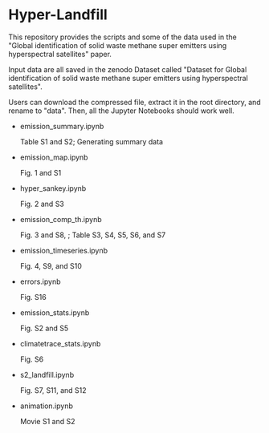 # Hyper-Landfill

This repository provides the scripts and some of the data used in the "Global identification of solid waste methane super emitters using hyperspectral satellites" paper.

Input data are all saved in the zenodo Dataset called "Dataset for Global identification of solid waste methane super emitters using hyperspectral satellites".

Users can download the compressed file, extract it in the root directory, and rename to "data". Then, all the Jupyter Notebooks should work well.

- emission_summary.ipynb
    
    Table S1 and S2; Generating summary data

- emission_map.ipynb

    Fig. 1 and S1

- hyper_sankey.ipynb

    Fig. 2 and S3

- emission_comp_th.ipynb

    Fig. 3 and S8, ; Table S3, S4, S5, S6, and S7

- emission_timeseries.ipynb

    Fig. 4, S9, and S10

- errors.ipynb

    Fig. S16

- emission_stats.ipynb

    Fig. S2 and S5

- climatetrace_stats.ipynb

    Fig. S6

- s2_landfill.ipynb

    Fig. S7, S11, and S12

- animation.ipynb

    Movie S1 and S2

